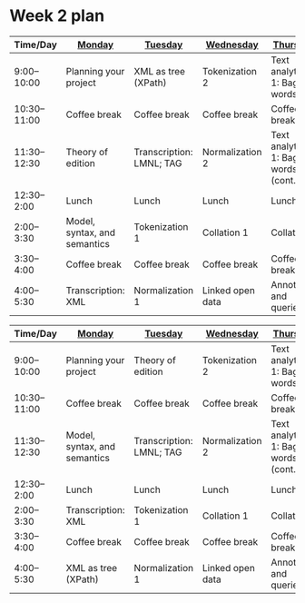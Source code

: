 # Week 2 plan

Time/Day | [Monday](week_2_day_1_plan.md) | [Tuesday](week_2_day_2_plan.md) | [Wednesday](week_2_day_3_plan.md) | [Thursday](week_2_day_4_plan.md) | [Friday](week_2_day_5_plan.md)
--- | --- | --- | --- | --- | ---
9:00–10:00 | Planning your project  | XML as tree (XPath) | Tokenization 2 | Text analytics 1: Bag of words | Text analytics 2: Supervised learning
10:30–11:00 | Coffee break | Coffee break | Coffee break | Coffee break | Coffee break
11:30–12:30 | Theory of edition | Transcription: LMNL; TAG | Normalization 2 | Text analytics 1: Bag of words (cont.) | Text analytics 2: Supervised learning (cont.)
12:30–2:00 | Lunch | Lunch | Lunch | Lunch | Lunch
2:00–3:30 | Model, syntax, and semantics | <!--Computational pipelines, -->Tokenization 1 | Collation 1 | Collation 2 | Visualization
3:30–4:00 | Coffee break | Coffee break | Coffee break | Coffee break | Coffee break
4:00–5:30 | Transcription: XML | Normalization 1 | Linked open data | Annotation and queries 1 | Annotation and queries 2

Time/Day | [Monday](week_2_day_1_plan.md) | [Tuesday](week_2_day_2_plan.md) | [Wednesday](week_2_day_3_plan.md) | [Thursday](week_2_day_4_plan.md) | [Friday](week_2_day_5_plan.md)
--- | --- | --- | --- | --- | ---
9:00–10:00 | Planning your project  | Theory of edition | Tokenization 2 | Text analytics 1: Bag of words | Text analytics 2: Supervised learning
10:30–11:00 | Coffee break | Coffee break | Coffee break | Coffee break | Coffee break
11:30–12:30 | Model, syntax, and semantics | Transcription: LMNL; TAG | Normalization 2 | Text analytics 1: Bag of words (cont.) | Text analytics 2: Supervised learning (cont.)
12:30–2:00 | Lunch | Lunch | Lunch | Lunch | Lunch
2:00–3:30 | Transcription: XML | <!--Computational pipelines, -->Tokenization 1 | Collation 1 | Collation 2 | Visualization
3:30–4:00 | Coffee break | Coffee break | Coffee break | Coffee break | Coffee break
4:00–5:30 | XML as tree (XPath) | Normalization 1 | Linked open data | Annotation and queries 1 | Annotation and queries 2

<!--
# By topic

Days are M, T, W, H, F; Slots are 1, 2, 3, 4. Topics are listed in order of first appearance in the program.

Topic | Slots
---- | ----
Modeling and theory (general) | M1, M2, M3
XML transcription | M4
XML navigation (XPath) | T1
LMNL transcript | T2
Tokenization | T3, W1
Normalization | T4, W2
Collation | W3, H1
Linked open data | W4
Visualization | F1
Annotation and queries (XQuery) | H2, F2
Text analytics (MK) | H3, H4, F3, F4
-->